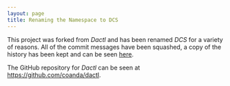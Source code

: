 ```yaml
---
layout: page
title: Renaming the Namespace to DCS
---
```


This project was forked from _Dactl_ and has been renamed _DCS_ for a variety of
reasons. All of the commit messages have been squashed, a copy of the history
has been kept and can be seen [here](History.md).

The GitHub repository for _Dactl_ can be seen at
https://github.com/coanda/dactl.
